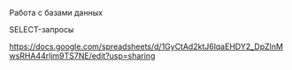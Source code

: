 Работа с базами данных

SELECT-запросы

https://docs.google.com/spreadsheets/d/1GyCtAd2ktJ6lqaEHDY2_DpZlnMwsRHA44rljm9TS7NE/edit?usp=sharing
